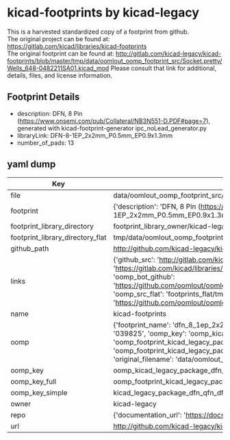 # kicad-footprints by kicad-legacy  
This is a harvested standardized copy of a footprint from github.  
The original project can be found at:  
https://gitlab.com/kicad/libraries/kicad-footprints  
The original footprint can be found at:
http://gitlab.com/kicad-legacy/kicad-footprints/blob/master/tmp/data/oomlout_oomp_footprint_src/Socket.pretty/Wells_648-0482211SA01.kicad_mod
Please consult that link for additional, details, files, and license information.  
## Footprint Details
* description: DFN, 8 Pin (https://www.onsemi.com/pub/Collateral/NB3N551-D.PDF#page=7), generated with kicad-footprint-generator ipc_noLead_generator.py  
* libraryLink: DFN-8-1EP_2x2mm_P0.5mm_EP0.9x1.3mm  
* number_of_pads: 13  
## yaml dump  
| Key | Value |  
| --- | --- |  
| file | data/oomlout_oomp_footprint_src/kicad-footprints/Package_DFN_QFN.pretty/DFN-8-1EP_2x2mm_P0.5mm_EP0.9x1.3mm.kicad_mod |  
| footprint | {'description': 'DFN, 8 Pin (https://www.onsemi.com/pub/Collateral/NB3N551-D.PDF#page=7), generated with kicad-footprint-generator ipc_noLead_generator.py', 'libraryLink': 'DFN-8-1EP_2x2mm_P0.5mm_EP0.9x1.3mm', 'number_of_pads': 13} |  
| footprint_library_directory | footprint_library_owner/kicad-legacy_kicad-footprints |  
| footprint_library_directory_flat | tmp/data/oomlout_oomp_footprint_src/footprints_flat/kicad_legacy_package_dfn_qfn_dfn_8_1ep_2x2mm_p0_5mm_ep0_9x1_3mm/working |  
| github_path | http://github.com/kicad-legacy/kicad-footprints/blob/master/tmp/data/oomlout_oomp_footprint_src/Package_DFN_QFN.pretty/DFN-8-1EP_2x2mm_P0.5mm_EP0.9x1.3mm.kicad_mod |  
| links | {'github_src': 'http://gitlab.com/kicad-legacy/kicad-footprints/blob/master/tmp/data/oomlout_oomp_footprint_src/Socket.pretty/Wells_648-0482211SA01.kicad_mod', 'github_src_repo': 'https://gitlab.com/kicad/libraries/kicad-footprints', 'oomp_bot': 'tmp/data/oomlout_oomp_footprint_src/footprints/kicad_legacy_package_dfn_qfn_dfn_8_1ep_2x2mm_p0_5mm_ep0_9x1_3mm/working', 'oomp_bot_github': 'https://github.com/oomlout/oomlout_oomp_footprint_bot/tree/main/tmp/data/oomlout_oomp_footprint_src/footprints/kicad_legacy_package_dfn_qfn_dfn_8_1ep_2x2mm_p0_5mm_ep0_9x1_3mm/working', 'oomp_src_flat': 'footprints_flat/tmp/data/oomlout_oomp_footprint_src/footprints_flat/kicad_legacy_package_dfn_qfn_dfn_8_1ep_2x2mm_p0_5mm_ep0_9x1_3mm/working', 'oomp_src_flat_github': 'https://github.com/oomlout/oomlout_oomp_footprint_src/tree/main/tmp/data/oomlout_oomp_footprint_src/footprints_flat/kicad_legacy_package_dfn_qfn_dfn_8_1ep_2x2mm_p0_5mm_ep0_9x1_3mm/working'} |  
| name | kicad-footprints |  
| oomp | {'footprint_name': 'dfn_8_1ep_2x2mm_p0_5mm_ep0_9x1_3mm', 'library_name': 'package_dfn_qfn', 'md5': '0398252b2e1d73d339ad477ac7c2a16c', 'md5_10': '0398252b2e', 'md5_5': '03982', 'md5_6': '039825', 'oomp_key': 'oomp_kicad_legacy_package_dfn_qfn_dfn_8_1ep_2x2mm_p0_5mm_ep0_9x1_3mm', 'oomp_key_extra': 'oomp_footprint_kicad_legacy_package_dfn_qfn_dfn_8_1ep_2x2mm_p0_5mm_ep0_9x1_3mm', 'oomp_key_full': 'oomp_footprint_kicad_legacy_package_dfn_qfn_dfn_8_1ep_2x2mm_p0_5mm_ep0_9x1_3mm_039825', 'oomp_key_simple': 'kicad_legacy_package_dfn_qfn_dfn_8_1ep_2x2mm_p0_5mm_ep0_9x1_3mm', 'original_filename': 'data/oomlout_oomp_footprint_src/kicad-footprints/Package_DFN_QFN.pretty/DFN-8-1EP_2x2mm_P0.5mm_EP0.9x1.3mm.kicad_mod', 'owner_name': 'kicad_legacy'} |  
| oomp_key | oomp_kicad_legacy_package_dfn_qfn_dfn_8_1ep_2x2mm_p0_5mm_ep0_9x1_3mm |  
| oomp_key_full | oomp_footprint_kicad_legacy_package_dfn_qfn_dfn_8_1ep_2x2mm_p0_5mm_ep0_9x1_3mm |  
| oomp_key_simple | kicad_legacy_package_dfn_qfn_dfn_8_1ep_2x2mm_p0_5mm_ep0_9x1_3mm |  
| owner | kicad-legacy |  
| repo | {'documentation_url': 'https://docs.github.com/rest/repos/repos#get-a-repository', 'message': 'Not Found'} |  
| url | http://github.com/kicad-legacy/kicad-footprints |  

